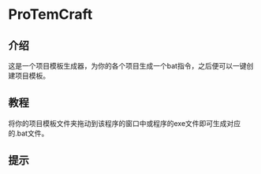 # ProTemCraft

## 介绍
这是一个项目模板生成器，为你的各个项目生成一个bat指令，之后便可以一键创建项目模板。

## 教程
将你的项目模板文件夹拖动到该程序的窗口中或程序的exe文件即可生成对应的.bat文件。

## 提示
